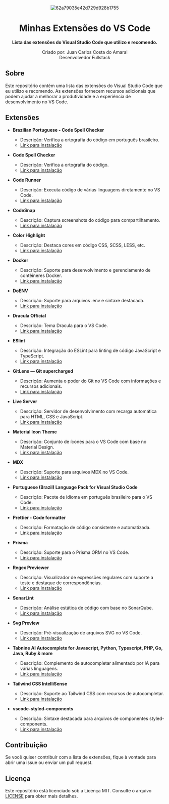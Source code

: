 <div align="center">
  
  ![62a79035e42d729d928b1755](https://github.com/JuanCarllos13/Config-Vs/assets/86435195/0c0d1d46-5a0e-489e-912b-58cae12fcbc3)

</div>

<h1 align="center">Minhas Extensões do VS Code</h1>

<p align="center">
  <strong>Lista das extensões do Visual Studio Code que utilizo e recomendo.</strong>
</p>

<p align="center">
  Criado por: Juan Carlos Costa do Amaral<br>
  Desenvolvedor Fullstack
</p>

## Sobre

Este repositório contém uma lista das extensões do Visual Studio Code que eu utilizo e recomendo. As extensões fornecem recursos adicionais que podem ajudar a melhorar a produtividade e a experiência de desenvolvimento no VS Code.

## Extensões

- **Brazilian Portuguese - Code Spell Checker**
  - Descrição: Verifica a ortografia do código em português brasileiro.
  - [Link para instalação](https://marketplace.visualstudio.com/items?itemName=streetsidesoftware.code-spell-checker-portuguese-brazilian)

- **Code Spell Checker**
  - Descrição: Verifica a ortografia do código.
  - [Link para instalação](https://marketplace.visualstudio.com/items?itemName=streetsidesoftware.code-spell-checker)

- **Code Runner**
  - Descrição: Executa código de várias linguagens diretamente no VS Code.
  - [Link para instalação](https://marketplace.visualstudio.com/items?itemName=formulahendry.code-runner)

- **CodeSnap**
  - Descrição: Captura screenshots do código para compartilhamento.
  - [Link para instalação](https://marketplace.visualstudio.com/items?itemName=adpyke.codesnap)

- **Color Highlight**
  - Descrição: Destaca cores em código CSS, SCSS, LESS, etc.
  - [Link para instalação](https://marketplace.visualstudio.com/items?itemName=naumovs.color-highlight)

- **Docker**
  - Descrição: Suporte para desenvolvimento e gerenciamento de contêineres Docker.
  - [Link para instalação](https://marketplace.visualstudio.com/items?itemName=ms-azuretools.vscode-docker)

- **DoENV**
  - Descrição: Suporte para arquivos .env e sintaxe destacada.
  - [Link para instalação](https://marketplace.visualstudio.com/items?itemName=mikestead.dotenv)

- **Dracula Official**
  - Descrição: Tema Dracula para o VS Code.
  - [Link para instalação](https://marketplace.visualstudio.com/items?itemName=dracula-theme.theme-dracula)

- **ESlint**
  - Descrição: Integração do ESLint para linting de código JavaScript e TypeScript.
  - [Link para instalação](https://marketplace.visualstudio.com/items?itemName=dbaeumer.vscode-eslint)

- **GitLens — Git supercharged**
  - Descrição: Aumenta o poder do Git no VS Code com informações e recursos adicionais.
  - [Link para instalação](https://marketplace.visualstudio.com/items?itemName=eamodio.gitlens)

- **Live Server**
  - Descrição: Servidor de desenvolvimento com recarga automática para HTML, CSS e JavaScript.
  - [Link para instalação](https://marketplace.visualstudio.com/items?itemName=ritwickdey.LiveServer)

- **Material Icon Theme**
  - Descrição: Conjunto de ícones para o VS Code com base no Material Design.
  - [Link para instalação](https://marketplace.visualstudio.com/items?itemName=PKief.material-icon-theme)

- **MDX**
  - Descrição: Suporte para arquivos MDX no VS Code.
  - [Link para instalação](https://marketplace.visualstudio.com/items?itemName=unifiedjs.vscode-mdx)

- **Portuguese (Brazil) Language Pack for Visual Studio Code**
  - Descrição: Pacote de idioma em português brasileiro para o VS Code.
  - [Link para instalação](https://marketplace.visualstudio.com/items?itemName=MS-CEINTL.vscode-language-pack-pt-BR)

- **Prettier - Code formatter**
  - Descrição: Formatação de código consistente e automatizada.
  - [Link para instalação](https://marketplace.visualstudio.com/items?itemName=esbenp.prettier-vscode)

- **Prisma**
  - Descrição: Suporte para o Prisma ORM no VS Code.
  - [Link para instalação](https://marketplace.visualstudio.com/items?itemName=Prisma.prisma)

- **Regex Previewer**
  - Descrição: Visualizador de expressões regulares com suporte a teste e destaque de correspondências.
  - [Link para instalação](https://marketplace.visualstudio.com/items?itemName=chrmarti.regex)

- **SonarLint**
  - Descrição: Análise estática de código com base no SonarQube.
  - [Link para instalação](https://marketplace.visualstudio.com/items?itemName=SonarSource.sonarlint-vscode)

- **Svg Preview**
  - Descrição: Pré-visualização de arquivos SVG no VS Code.
  - [Link para instalação](https://marketplace.visualstudio.com/items?itemName=SimonSiefke.svg-preview)

- **Tabnine AI Autocomplete for Javascript, Python, Typescript, PHP, Go, Java, Ruby & more**
  - Descrição: Complemento de autocompletar alimentado por IA para várias linguagens.
  - [Link para instalação](https://marketplace.visualstudio.com/items?itemName=TabNine.tabnine-vscode)

- **Tailwind CSS IntelliSense**
  - Descrição: Suporte ao Tailwind CSS com recursos de autocompletar.
  - [Link para instalação](https://marketplace.visualstudio.com/items?itemName=bradlc.vscode-tailwindcss)

- **vscode-styled-components**
  - Descrição: Sintaxe destacada para arquivos de componentes styled-components.
  - [Link para instalação](https://marketplace.visualstudio.com/items?itemName=styled-components.vscode-styled-components)

## Contribuição

Se você quiser contribuir com a lista de extensões, fique à vontade para abrir uma issue ou enviar um pull request.

## Licença

Este repositório está licenciado sob a Licença MIT. Consulte o arquivo [LICENSE](LICENSE) para obter mais detalhes.
